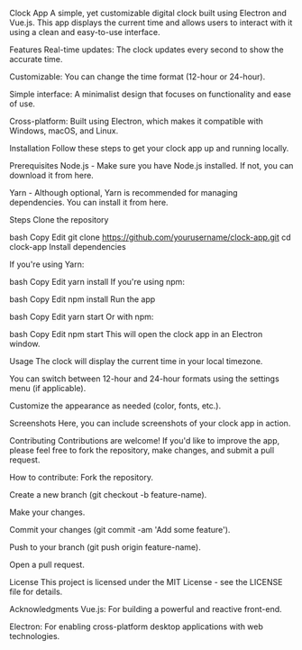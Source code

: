 Clock App
A simple, yet customizable digital clock built using Electron and Vue.js. This app displays the current time and allows users to interact with it using a clean and easy-to-use interface.

Features
Real-time updates: The clock updates every second to show the accurate time.

Customizable: You can change the time format (12-hour or 24-hour).

Simple interface: A minimalist design that focuses on functionality and ease of use.

Cross-platform: Built using Electron, which makes it compatible with Windows, macOS, and Linux.

Installation
Follow these steps to get your clock app up and running locally.

Prerequisites
Node.js - Make sure you have Node.js installed. If not, you can download it from here.

Yarn - Although optional, Yarn is recommended for managing dependencies. You can install it from here.

Steps
Clone the repository

bash
Copy
Edit
git clone https://github.com/yourusername/clock-app.git
cd clock-app
Install dependencies

If you're using Yarn:

bash
Copy
Edit
yarn install
If you're using npm:

bash
Copy
Edit
npm install
Run the app

bash
Copy
Edit
yarn start
Or with npm:

bash
Copy
Edit
npm start
This will open the clock app in an Electron window.

Usage
The clock will display the current time in your local timezone.

You can switch between 12-hour and 24-hour formats using the settings menu (if applicable).

Customize the appearance as needed (color, fonts, etc.).

Screenshots
Here, you can include screenshots of your clock app in action.

Contributing
Contributions are welcome! If you'd like to improve the app, please feel free to fork the repository, make changes, and submit a pull request.

How to contribute:
Fork the repository.

Create a new branch (git checkout -b feature-name).

Make your changes.

Commit your changes (git commit -am 'Add some feature').

Push to your branch (git push origin feature-name).

Open a pull request.

License
This project is licensed under the MIT License - see the LICENSE file for details.

Acknowledgments
Vue.js: For building a powerful and reactive front-end.

Electron: For enabling cross-platform desktop applications with web technologies.


